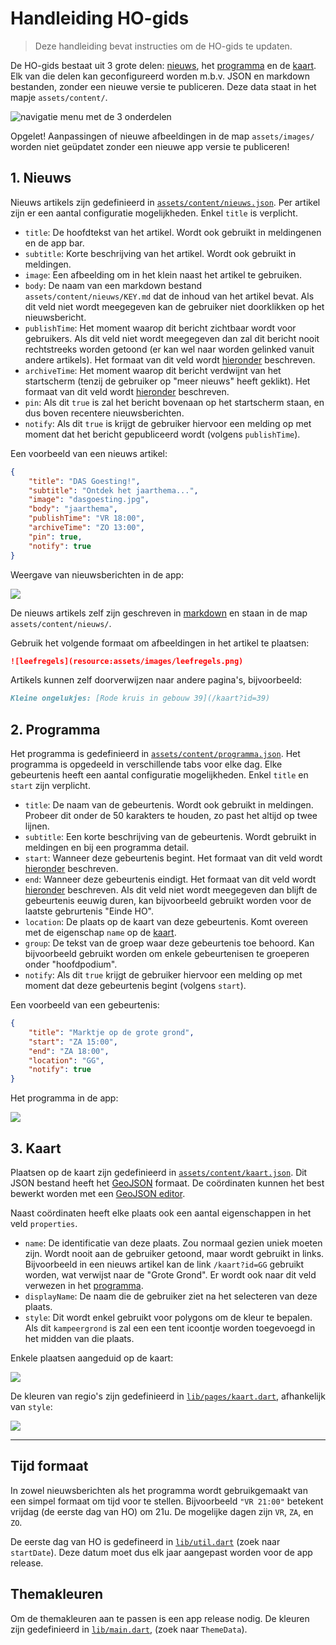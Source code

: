 # Handleiding HO-gids
> Deze handleiding bevat instructies om de HO-gids te updaten.

De HO-gids bestaat uit 3 grote delen: [nieuws](#nieuws), het [programma](#programma) en de [kaart](#kaart). Elk van die delen kan geconfigureerd worden m.b.v. JSON en markdown bestanden, zonder een nieuwe versie te publiceren. Deze data staat in het mapje `assets/content/`.

![navigatie menu met de 3 onderdelen](https://user-images.githubusercontent.com/68152530/236469064-5adb76bc-a2c6-4db6-b38c-2ddc7e83ce39.png)

Opgelet! Aanpassingen of nieuwe afbeeldingen in de map `assets/images/` worden niet geüpdatet zonder een nieuwe app versie te publiceren!

## 1. Nieuws
Nieuws artikels zijn gedefinieerd in [`assets/content/nieuws.json`](/assets/content/nieuws.json). Per artikel zijn er een aantal configuratie mogelijkheden. Enkel `title` is verplicht.

* `title`: De hoofdtekst van het artikel. Wordt ook gebruikt in meldingenen en de app bar.
* `subtitle`: Korte beschrijving van het artikel. Wordt ook gebruikt in meldingen.
* `image`: Een afbeelding om in het klein naast het artikel te gebruiken.
* `body`: De naam van een markdown bestand `assets/content/nieuws/KEY.md` dat de inhoud van het artikel bevat. Als dit veld niet wordt meegegeven kan de gebruiker niet doorklikken op het nieuwsbericht.
* `publishTime`: Het moment waarop dit bericht zichtbaar wordt voor gebruikers. Als dit veld niet wordt meegegeven dan zal dit bericht nooit rechtstreeks worden getoond (er kan wel naar worden gelinked vanuit andere artikels). Het formaat van dit veld wordt [hieronder](#tijd-formaat) beschreven.
* `archiveTime`: Het moment waarop dit bericht verdwijnt van het startscherm (tenzij de gebruiker op "meer nieuws" heeft geklikt). Het formaat van dit veld wordt [hieronder](#tijd-formaat) beschreven.
* `pin`: Als dit `true` is zal het bericht bovenaan op het startscherm staan, en dus boven recentere nieuwsberichten.
* `notify`: Als dit `true` is krijgt de gebruiker hiervoor een melding op met moment dat het bericht gepubliceerd wordt (volgens `publishTime`).

Een voorbeeld van een nieuws artikel:
```json
{
    "title": "DAS Goesting!",
    "subtitle": "Ontdek het jaarthema...",
    "image": "dasgoesting.jpg",
    "body": "jaarthema",
    "publishTime": "VR 18:00",
    "archiveTime": "ZO 13:00",
    "pin": true,
    "notify": true
}
```

Weergave van nieuwsberichten in de app:

![](https://user-images.githubusercontent.com/68152530/236467564-c65f72af-b25f-4fdb-9131-e6d2ac9c728d.png)

De nieuws artikels zelf zijn geschreven in [markdown](https://github.com/adam-p/markdown-here/wiki/Markdown-Cheatsheet) en staan in de map `assets/content/nieuws/`.

Gebruik het volgende formaat om afbeeldingen in het artikel te plaatsen:
```md
![leefregels](resource:assets/images/leefregels.png)
```

Artikels kunnen zelf doorverwijzen naar andere pagina's, bijvoorbeeld:
```md
Kleine ongelukjes: [Rode kruis in gebouw 39](/kaart?id=39)
```

## 2. Programma
Het programma is gedefinieerd in [`assets/content/programma.json`](/assets/content/programma.json). Het programma is opgedeeld in verschillende tabs voor elke dag. Elke gebeurtenis heeft een aantal configuratie mogelijkheden. Enkel `title` en `start` zijn verplicht.

* `title`: De naam van de gebeurtenis. Wordt ook gebruikt in meldingen. Probeer dit onder de 50 karakters te houden, zo past het altijd op twee lijnen.
* `subtitle`: Een korte beschrijving van de gebeurtenis. Wordt gebruikt in meldingen en bij een programma detail.
* `start`: Wanneer deze gebeurtenis begint. Het formaat van dit veld wordt [hieronder](#tijd-formaat) beschreven.
* `end`: Wanneer deze gebeurtenis eindigt. Het formaat van dit veld wordt [hieronder](#tijd-formaat) beschreven. Als dit veld niet wordt meegegeven dan blijft de gebeurtenis eeuwig duren, kan bijvoorbeeld gebruikt worden voor de laatste gebrurtenis "Einde HO".
* `location`: De plaats op de kaart van deze gebeurtenis. Komt overeen met de eigenschap `name` op de [kaart](#kaart).
* `group`: De tekst van de groep waar deze gebeurtenis toe behoord. Kan bijvoorbeeld gebruikt worden om enkele gebeurtenisen te groeperen onder "hoofdpodium".
* `notify`: Als dit `true` krijgt de gebruiker hiervoor een melding op met moment dat deze gebeurtenis begint (volgens `start`).

Een voorbeeld van een gebeurtenis:
```json
{
    "title": "Marktje op de grote grond",
    "start": "ZA 15:00",
    "end": "ZA 18:00",
    "location": "GG",
    "notify": true
}
```

Het programma in de app:

![](https://user-images.githubusercontent.com/68152530/236479638-8f18bb03-2a3b-48ae-b763-a869279c1f64.png)

## 3. Kaart
Plaatsen op de kaart zijn gedefinieerd in [`assets/content/kaart.json`](/assets/content/kaart.json). Dit JSON bestand heeft het [GeoJSON](https://en.wikipedia.org/wiki/GeoJSON) formaat. De coördinaten kunnen het best bewerkt worden met een [GeoJSON editor](https://geoman.io/geojson-editor).

Naast coördinaten heeft elke plaats ook een aantal eigenschappen in het veld `properties`.
* `name`: De identificatie van deze plaats. Zou normaal gezien uniek moeten zijn. Wordt nooit aan de gebruiker getoond, maar wordt gebruikt in links. Bijvoorbeeld in een nieuws artikel kan de link `/kaart?id=GG` gebruikt worden, wat verwijst naar de "Grote Grond". Er wordt ook naar dit veld verwezen in het [programma](#programma).
* `displayName`: De naam die de gebruiker ziet na het selecteren van deze plaats.
* `style`: Dit wordt enkel gebruikt voor polygons om de kleur te bepalen. Als dit `kampeergrond` is zal een een tent icoontje worden toegevoegd in het midden van die plaats.

Enkele plaatsen aangeduid op de kaart:

![](https://user-images.githubusercontent.com/68152530/236480072-aa584ed8-5c04-4c51-b908-ebf22dd133cb.png)

De kleuren van regio's zijn gedefinieerd in [`lib/pages/kaart.dart`](/lib/pages/kaart.dart), afhankelijk van `style`:

![](https://user-images.githubusercontent.com/68152530/236480950-50e5e02f-a2e1-4a9b-a0aa-6b728ed95b8e.png)

---

## Tijd formaat
In zowel nieuwsberichten als het programma wordt gebruikgemaakt van een simpel formaat om tijd voor te stellen. Bijvoorbeeld `"VR 21:00"` betekent vrijdag (de eerste dag van HO) om 21u. De mogelijke dagen zijn `VR`, `ZA`, en `ZO`.

De eerste dag van HO is gedefineerd in [`lib/util.dart`](/lib/util.dart) (zoek naar `startDate`). Deze datum moet dus elk jaar aangepast worden voor de app release.

## Themakleuren
Om de themakleuren aan te passen is een app release nodig. De kleuren zijn gedefinieerd in [`lib/main.dart`](/lib/main.dart), (zoek naar `ThemeData`).

